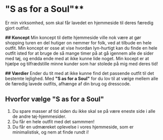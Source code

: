 # "S as for a Soul"**
Er min virksomhed, som skal får lavedet en hjemmeside til deres færedig gjort outfist.

**## Koncept**
Min koncept til dette hjemmeside ville nok være at gør shopping turen en del hutiger on nemmer for folk, ved at tilbude en hele outfit. Min koncept er osse at vise hvordan lyn-hurtigt kan du finde en hele outfit isted for at bruge de så mange timer på at gå igennem alle de sider med tøj, og endda ende med at ikke kunne lide noget. Min kocept er at hjælpe og tilfrædstille minne kunder som har stolede på mig med deres tid!

**## Værdier**
Ender du tit med at ikke kunne find det passende outfit til det bestemte lejlighed. Med 
**"S as for a Soul"**  for du lov til at vælge mellem alle de færedig lavede outfits, afhænge af din brug og dresscode. 
## Hvorfor vælge "S as for a Soul"
1. Du spare masser af tid siden du ikke skal se på være eneste side i alle de andre tøj-hjemmesider.
2. Du får en hele outfit med det sammmen!
3. Du får en udmæreket oplevelse i vores hjemmeside, som er minimalistisk, og nem at finde rundt i!

